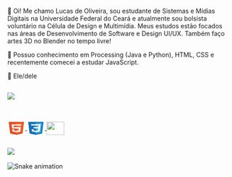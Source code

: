 👋 Oi! Me chamo Lucas de Oliveira, sou estudante de Sistemas e Mídias Digitais na Universidade Federal do Ceará e atualmente 
sou bolsista voluntário na Célula de Design e Multimídia. Meus estudos estão focados nas áreas de Desenvolvimento de Software
e Design UI/UX. Também faço artes 3D no Blender no tempo livre! 

🌱 Possuo conhecimento em Processing (Java e Python), HTML, CSS e recentemente comecei a estudar JavaScript.

🦄 Ele/dele

##

 <div align="left">
  <a href="https://github.com/woahlucas">
  <img height="180em" src="https://github-readme-stats.vercel.app/api?username=woahlucas&show_icons=true&theme=dracula&include_all_commits=true&count_private=true"/>
  
</div>
 
 ##

 <div style="display: inline_block"><br>
  <img align="center" alt="Rafa-HTML" height="30" width="40" src="https://raw.githubusercontent.com/devicons/devicon/master/icons/html5/html5-original.svg">
  <img align="center" alt="Rafa-CSS" height="30" width="40" src="https://raw.githubusercontent.com/devicons/devicon/master/icons/css3/css3-original.svg">
  <img align="center" height="30" width="40" src="https://cdn.jsdelivr.net/gh/devicons/devicon/icons/processing/processing-original.svg" />
</div>
 
 ##
 
 <div> 
  <a href="https://linkedin.com/in/lucasmdoliveira" target="_blank"><img src="https://img.shields.io/badge/-LinkedIn-%230077B5?style=for-the-badge&logo=linkedin&logoColor=white" target="_blank"></a> 
 
 ![Snake animation](https://github.com/woahlucas/woahlucas/blob/output/github-contribution-grid-snake.svg)
</div>
